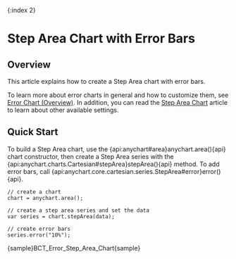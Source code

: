 {:index 2}
# Step Area Chart with Error Bars

## Overview

This article explains how to create a Step Area chart with error bars.

To learn more about error charts in general and how to customize them, see [Error Chart (Overview)](Overview). In addition, you can read the [Step Area Chart](../Step_Area_Chart) article to learn about other available settings.

## Quick Start

To build a Step Area chart, use the {api:anychart#area}anychart.area(){api} chart constructor, then create a Step Area series with the {api:anychart.charts.Cartesian#stepArea}stepArea(){api} method. To add error bars, call {api:anychart.core.cartesian.series.StepArea#error}error(){api}.

```
// create a chart
chart = anychart.area();

// create a step area series and set the data
var series = chart.stepArea(data);

// create error bars
series.error("10%");
```

{sample}BCT\_Error\_Step\_Area\_Chart{sample}